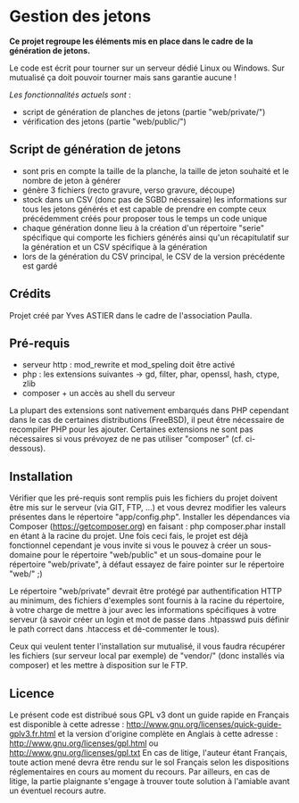 Gestion des jetons
==================

**Ce projet regroupe les éléments mis en place dans le cadre de la génération de jetons.**

Le code est écrit pour tourner sur un serveur dédié Linux ou Windows. Sur mutualisé ça doit pouvoir tourner mais sans garantie aucune !

*Les fonctionnalités actuels sont* :  
- script de génération de planches de jetons (partie "web/private/")
- vérification des jetons (partie "web/public/")

Script de génération de jetons
------------------------------
- sont pris en compte la taille de la planche, la taille de jeton souhaité et le nombre de jeton à générer
- génère 3 fichiers (recto gravure, verso gravure, découpe)
- stock dans un CSV (donc pas de SGBD nécessaire) les informations sur tous les jetons générés et est capable de prendre en compte ceux précédemment créés pour proposer tous le temps un code unique
- chaque génération donne lieu à la création d'un répertoire "serie" spécifique qui comporte les fichiers générés ainsi qu'un récapitulatif sur la génération et un CSV spécifique à la génération
- lors de la génération du CSV principal, le CSV de la version précédente est gardé

Crédits
-------
Projet créé par Yves ASTIER dans le cadre de l'association Paulla.

Pré-requis
----------
- serveur http : mod_rewrite et mod_speling doit être activé
- php : les extensions suivantes -> gd, filter, phar, openssl, hash, ctype, zlib
- composer + un accès au shell du serveur

La plupart des extensions sont nativement embarqués dans PHP cependant dans le cas de certaines distributions (FreeBSD), il peut être nécessaire de recompiler PHP pour les ajouter. Certaines extensions ne sont pas nécessaires si vous prévoyez de ne pas utiliser "composer" (cf. ci-dessous).

Installation
------------
Vérifier que les pré-requis sont remplis puis les fichiers du projet doivent être mis sur le serveur (via GIT, FTP, ...) et vous devrez modifier les valeurs présentes dans le répertoire "app/config.php".
Installer les dépendances via Composer (https://getcomposer.org) en faisant : php composer.phar install
en étant à la racine du projet.
Une fois ceci fais, le projet est déjà fonctionnel cependant je vous invite si vous le pouvez à créer un sous-domaine pour le répertoire "web/public" et un sous-domaine pour le répertoire "web/private", à défaut essayez de faire pointer sur le répertoire "web/" ;)

Le répertoire "web/private" devrait être protégé par authentification HTTP au minimum, des fichiers d'exemples sont fournis à la racine du répertoire, à votre charge de mettre à jour avec les informations spécifiques à votre serveur (à savoir créer un login et mot de passe dans .htpasswd puis définir le path correct dans .htaccess et dé-commenter le tous).

Ceux qui veulent tenter l'installation sur mutualisé, il vous faudra récupérer les fichiers (sur serveur local par exemple) de "vendor/" (donc installés via composer) et les mettre à disposition sur le FTP.

Licence
-------
Le présent code est distribué sous GPL v3 dont un guide rapide en Français est disponible à cette adresse : http://www.gnu.org/licenses/quick-guide-gplv3.fr.html
et la version d'origine complète en Anglais à cette adresse : http://www.gnu.org/licenses/gpl.html ou http://www.gnu.org/licenses/gpl.txt
En cas de litige, l'auteur étant Français, toute action mené devra être rendu sur le sol Français selon les dispositions réglementaires en cours au moment du recours. Par ailleurs, en cas de litige, la partie plaignante s'engage à trouver toute solution à l'amiable avant un éventuel recours autre.